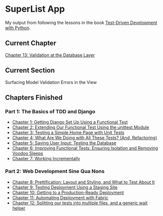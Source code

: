 # SuperList App
My output from following the lessons in the book [Test-Driven Development with Python](http://www.obeythetestinggoat.com/pages/book.html#toc).

## Current Chapter
[Chapter 13: Validation at the Database Layer](http://www.obeythetestinggoat.com/book/chapter_database_layer_validation.html)

## Current Section
Surfacing Model Validation Errors in the View

## Chapters Finished

### Part 1: The Basics of TDD and Django
* [Chapter 1: Getting Django Set Up Using a Functional Test](http://www.obeythetestinggoat.com/book/chapter_01.html)
* [Chapter 2: Extending Our Functional Test Using the unittest Module](http://www.obeythetestinggoat.com/book/chapter_02_unittest.html)
* [Chapter 3: Testing a Simple Home Page with Unit Tests](http://www.obeythetestinggoat.com/book/chapter_unit_test_first_view.html)
* [Chapter 4: What Are We Doing with All These Tests? (And, Refactoring)](http://www.obeythetestinggoat.com/book/chapter_philosophy_and_refactoring.html)
* [Chapter 5: Saving User Input: Testing the Database](http://www.obeythetestinggoat.com/book/chapter_post_and_database.html)
* [Chapter 6: Improving Functional Tests: Ensuring Isolation and Removing Voodoo Sleeps](http://www.obeythetestinggoat.com/book/chapter_explicit_waits_1.html)
* [Chapter 7: Working Incrementally](http://www.obeythetestinggoat.com/book/chapter_working_incrementally.html)

### Part 2: Web Development Sine Qua Nons
* [Chapter 8: Prettification: Layout and Styling, and What to Test About It](http://www.obeythetestinggoat.com/book/chapter_prettification.html)
* [Chapter 9: Testing Deployment Using a Staging Site](http://www.obeythetestinggoat.com/book/chapter_manual_deployment.html)
* [Chapter 10: Getting to a Production-Ready Deployment](http://www.obeythetestinggoat.com/book/chapter_making_deployment_production_ready.html)
* [Chapter 11: Automating Deployment with Fabric](http://www.obeythetestinggoat.com/book/chapter_automate_deployment_with_fabric.html)
* [Chapter 12: Splitting our tests into multiple files, and a generic wait helper](http://www.obeythetestinggoat.com/book/chapter_organising_test_files.html)